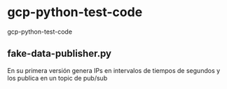 # gcp-python-test-code
gcp-python-test-code
## fake-data-publisher.py
En su primera versión genera IPs en intervalos de tiempos de segundos y los publica en un topic de pub/sub
